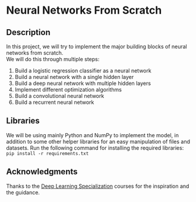 # Neural Networks From Scratch

## Description

In this project, we will try to implement the major building blocks of neural networks from scratch.  
We will do this through multiple steps:

1. Build a logistic regression classifier as a neural network
2. Build a neural network with a single hidden layer
3. Build a deep neural network with multiple hidden layers
4. Implement different optimization algorithms
5. Build a convolutional neural network
6. Build a recurrent neural network

## Libraries

We will be using mainly Python and NumPy to implement the model, in addition to some other helper libraries for an easy manipulation of files and datasets. Run the following command for installing the required libraries:  
`pip install -r requirements.txt`

## Acknowledgments

Thanks to the [Deep Learning Specialization](https://www.deeplearning.ai/courses/deep-learning-specialization/) courses for the inspiration and the guidance.
